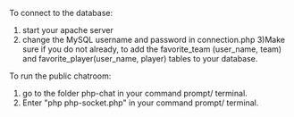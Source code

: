 To connect to the database:
1) start your apache server 
2) change the MySQL username and password in connection.php
3)Make sure if you do not already, to add the favorite_team (user_name, team) and favorite_player(user_name, player) tables to your database. 

To run the public chatroom:
1) go to the folder php-chat in your command prompt/ terminal.
2) Enter "php php-socket.php" in your command prompt/ terminal. 
